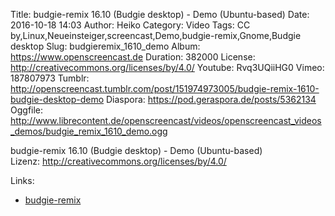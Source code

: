 Title: budgie-remix 16.10 (Budgie desktop) - Demo (Ubuntu-based)
Date: 2016-10-18 14:03
Author: Heiko
Category: Video
Tags: CC by,Linux,Neueinsteiger,screencast,Demo,budgie-remix,Gnome,Budgie desktop
Slug: budgieremix_1610_demo
Album: https://www.openscreencast.de
Duration: 382000
License: http://creativecommons.org/licenses/by/4.0/
Youtube: Rvq3UQiiHG0
Vimeo: 187807973
Tumblr: http://openscreencast.tumblr.com/post/151974973005/budgie-remix-1610-budgie-desktop-demo
Diaspora: https://pod.geraspora.de/posts/5362134
Oggfile: http://www.librecontent.de/openscreencast/videos/openscreencast_videos_demos/budgie_remix_1610_demo.ogg

budgie-remix 16.10 (Budgie desktop) - Demo (Ubuntu-based)  
Lizenz: <http://creativecommons.org/licenses/by/4.0/>  
  

Links:

  * [budgie-remix](https://budgie-remix.org/)

